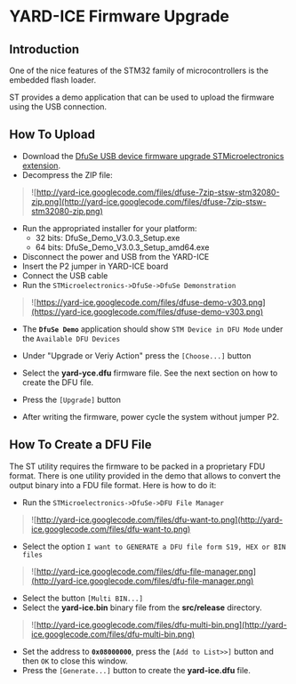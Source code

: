 # YARD-ICE Firmware Upgrade #

## Introduction ##

One of the nice features of the STM32 family of microcontrollers is the embedded flash loader.

ST provides a demo application that can be used to upload the firmware using the USB connection.

## How To Upload ##

  * Download the [DfuSe USB device firmware upgrade STMicroelectronics extension](http://www.st.com/st-web-ui/static/active/en/st_prod_software_internet/resource/technical/software/demo_and_example/stsw-stm32080.zip).
  * Decompress the ZIP file:
> ![http://yard-ice.googlecode.com/files/dfuse-7zip-stsw-stm32080-zip.png](http://yard-ice.googlecode.com/files/dfuse-7zip-stsw-stm32080-zip.png)
  * Run the appropriated installer for your platform:
    * 32 bits: DfuSe\_Demo\_V3.0.3\_Setup.exe
    * 64 bits: DfuSe\_Demo\_V3.0.3\_Setup\_amd64.exe
  * Disconnect the power and USB from the YARD-ICE
  * Insert the P2 jumper in YARD-ICE board
  * Connect the USB cable
  * Run the `STMicroelectronics->DfuSe->DfuSe Demonstration`
> ![https://yard-ice.googlecode.com/files/dfuse-demo-v303.png](https://yard-ice.googlecode.com/files/dfuse-demo-v303.png)
  * The **`DfuSe Demo`** application should show `STM Device in DFU Mode` under the `Available DFU Devices`
  * Under "Upgrade or Veriy Action" press the `[Choose...]` button
  * Select the **yard-yce.dfu** firmware file. See the next section on how to create the DFU file.
  * Press the `[Upgrade]` button

  * After writing the firmware, power cycle the system without jumper P2.

## How To Create a DFU File ##

The ST utility requires the firmware to be packed in a proprietary FDU format. There is one utility provided in the demo that allows to convert the output binary into a FDU file format.
Here is how to do it:
  * Run the `STMicroelectronics->DfuSe->DFU File Manager`
> ![http://yard-ice.googlecode.com/files/dfu-want-to.png](http://yard-ice.googlecode.com/files/dfu-want-to.png)
  * Select the option `I want to GENERATE a DFU file form S19, HEX or BIN files`
> ![http://yard-ice.googlecode.com/files/dfu-file-manager.png](http://yard-ice.googlecode.com/files/dfu-file-manager.png)
  * Select the button `[Multi BIN...]`
  * Select the **yard-ice.bin** binary file from the **src/release** directory.
> ![http://yard-ice.googlecode.com/files/dfu-multi-bin.png](http://yard-ice.googlecode.com/files/dfu-multi-bin.png)
  * Set the address to **`0x08000000`**, press the `[Add to List>>]` button and then `OK` to close this window.
  * Press the `[Generate...]` button to create the **yard-ice.dfu** file.